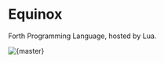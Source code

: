 # Equinox
Forth Programming Language, hosted by Lua. 

![{master}](https://github.com/zeroflag/equinox/actions/workflows/makefile.yml/badge.svg) 
